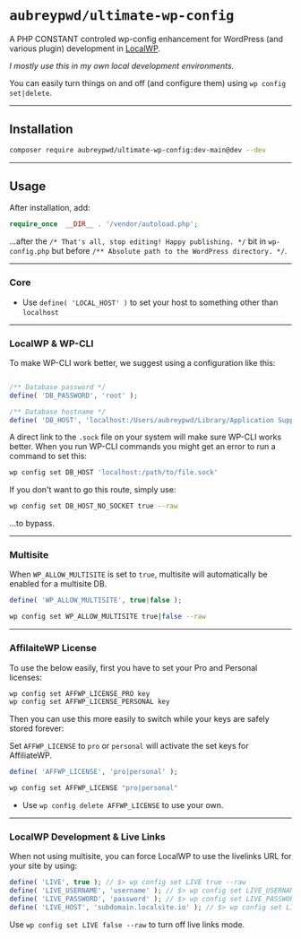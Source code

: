 # `aubreypwd/ultimate-wp-config`

A PHP CONSTANT controled wp-config enhancement for WordPress (and various plugin) development in [LocalWP](https://localwp.com/).

_I mostly use this in my own local development environments._

You can easily turn things on and off (and configure them) using `wp config set|delete`.

---------------------------------

## Installation

```bash
composer require aubreypwd/ultimate-wp-config:dev-main@dev --dev
```

---------------------------------

## Usage

After installation, add:

```php
require_once  __DIR__ . '/vendor/autoload.php';
```

...after the `/* That's all, stop editing! Happy publishing. */` bit in `wp-config.php`
 but before `/** Absolute path to the WordPress directory. */`.

---------------------------------

### Core

- Use `define( 'LOCAL_HOST' )` to set your host to something other than `localhost`

---------------------------------

### LocalWP & WP-CLI

To make WP-CLI work better, we suggest using a configuration like this:

```php

/** Database password */
define( 'DB_PASSWORD', 'root' );

/** Database hostname */
define( 'DB_HOST', 'localhost:/Users/aubreypwd/Library/Application Support/Local/run/QTHTAm9k8/mysql/mysqld.sock' );

```

A direct link to the `.sock` file on your system will make sure WP-CLI works better. When you run WP-CLI commands you might get an error to run a command to set this:

```bash
wp config set DB_HOST 'localhost:/path/to/file.sock'
```

If you don't want to go this route, simply use:

```bash
wp config set DB_HOST_NO_SOCKET true --raw
```

...to bypass.

---------------------------------

### Multisite

When `WP_ALLOW_MULTISITE` is set to `true`, multisite will automatically be enabled for a multisite DB.

```php
define( 'WP_ALLOW_MULTISITE', true|false );
```

```bash
wp config set WP_ALLOW_MULTISITE true|false --raw
```

---------------------------------

### AffilaiteWP License

To use the below easily, first you have to set your Pro and Personal licenses:

```bash
wp config set AFFWP_LICENSE_PRO key
wp config set AFFWP_LICENSE_PERSONAL key
```

Then you can use this more easily to switch while your keys are safely stored forever:

Set `AFFWP_LICENSE` to `pro` or `personal` will activate the set keys for AffiliateWP.

```php
define( 'AFFWP_LICENSE', 'pro|personal' );
```

```bash
wp config set AFFWP_LICENSE "pro|personal"
```

- Use `wp config delete AFFWP_LICENSE` to use your own.

---------------------------------

### LocalWP Development & Live Links

When not using multisite, you can force LocalWP to use the livelinks URL for your site by using:

```php
define( 'LIVE', true ); // $> wp config set LIVE true --raw
define( 'LIVE_USERNAME', 'username' ); // $> wp config set LIVE_USERNAME 'username'
define( 'LIVE_PASSWORD', 'password' ); // $> wp config set LIVE_PASSWORD 'password'
define( 'LIVE_HOST', 'subdomain.localsite.io' ); // $> wp config set LIVE_HOST 'example.com'
```

Use `wp config set LIVE false --raw` to turn off live links mode.